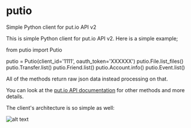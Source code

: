 # putio
Simple Python client for put.io API v2


This is simple Python client for put.io API v2. Here is a simple example;

from putio import Putio

putio = Putio(client_id='1111', oauth_token='XXXXXX')
putio.File.list_files()
putio.Transfer.list()
putio.Friend.list()
putio.Account.info()
putio.Event.list()

All of the methods return raw json data instead processing on that.

You can look at the [put.io API documentation](https://put.io/v2/docs/index.html) for other methods and more details.

The client's architecture is so simple as well:

![alt text](https://docs.google.com/uc?authuser=0&id=0B1jyp5tOC743VWI5UlliTXF2YWM&export=download)
